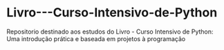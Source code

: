 # Livro---Curso-Intensivo-de-Python
Repositorio destinado aos estudos do Livro - Curso Intensivo de Python: Uma introdução prática e baseada em projetos à programação
